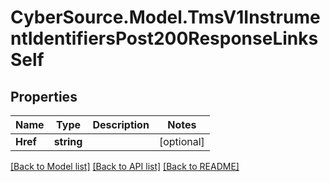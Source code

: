 # CyberSource.Model.TmsV1InstrumentIdentifiersPost200ResponseLinksSelf
## Properties

Name | Type | Description | Notes
------------ | ------------- | ------------- | -------------
**Href** | **string** |  | [optional] 

[[Back to Model list]](../README.md#documentation-for-models) [[Back to API list]](../README.md#documentation-for-api-endpoints) [[Back to README]](../README.md)

